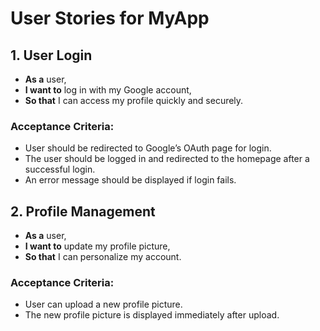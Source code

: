 # User Stories for MyApp

## 1. User Login
- **As a** user,
- **I want to** log in with my Google account,
- **So that** I can access my profile quickly and securely.

### Acceptance Criteria:
- User should be redirected to Google’s OAuth page for login.
- The user should be logged in and redirected to the homepage after a successful login.
- An error message should be displayed if login fails.

## 2. Profile Management
- **As a** user,
- **I want to** update my profile picture,
- **So that** I can personalize my account.

### Acceptance Criteria:
- User can upload a new profile picture.
- The new profile picture is displayed immediately after upload.
